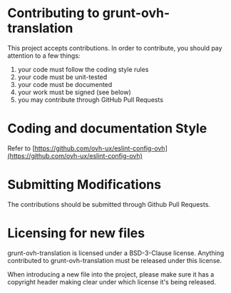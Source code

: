 # Contributing to grunt-ovh-translation

This project accepts contributions. In order to contribute, you should
pay attention to a few things:

1. your code must follow the coding style rules
2. your code must be unit-tested
3. your code must be documented
4. your work must be signed (see below)
5. you may contribute through GitHub Pull Requests

# Coding and documentation Style

Refer to [https://github.com/ovh-ux/eslint-config-ovh](https://github.com/ovh-ux/eslint-config-ovh)

# Submitting Modifications

The contributions should be submitted through Github Pull Requests.

# Licensing for new files

grunt-ovh-translation is licensed under a BSD-3-Clause license. Anything
contributed to grunt-ovh-translation must be released under this license.

When introducing a new file into the project, please make sure it has a
copyright header making clear under which license it's being released.
